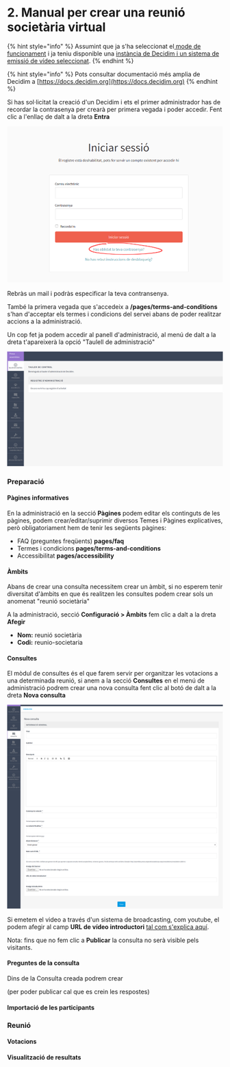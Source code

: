 # 2. Manual per crear una reunió societària virtual

{% hint style="info" %}
Assumint que ja s'ha seleccionat el[ mode de funcionament](./#com-puc-utilitzar-xxxxx) i ja teniu disponible una [instància de Decidim i un sistema de emissió de vídeo seleccionat](1.-necessitats-tecniques-per-organitzar-i-celebrar-reunions-virtuals.md). 
{% endhint %}

{% hint style="info" %}
Pots consultar documentació més amplia de Decidim a [https://docs.decidim.org](https://docs.decidim.org)
{% endhint %}

Si has sol·licitat la creació d'un Decidim i ets el primer administrador has de recordar la contrasenya per crearà per primera vegada i poder accedir. Fent clic a l'enllaç de dalt a la dreta **Entra**

![](.gitbook/assets/screenshot_2020-08-17-iniciar-sessio-prova-assemblea.png)

Rebràs un mail i podràs especificar la teva contransenya.

També la primera vegada que s'accedeix a **/pages/terms-and-conditions** s'han d'acceptar els termes i condicions del servei abans de poder realitzar accions a la administració.

Un cop fet ja podem accedir al panell d'administració, al menú de dalt a la dreta t'apareixerà la opció "Taulell de administració"

![](.gitbook/assets/screenshot_2020-08-17-prova-assemblea.png)

### Preparació

#### Pàgines informatives

En la administració en la secció **Pàgines** podem editar els continguts de les pàgines, podem crear/editar/suprimir diversos Temes i Pàgines explicatives, però obligatoriament hem de tenir les següents pàgines: 

* FAQ \(preguntes freqüents\) **pages/faq**
* Termes i condicions **pages/terms-and-conditions**
* Accessibilitat **pages/accessibility**

#### **Àmbits**

Abans de crear una consulta necessitem crear un àmbit, si no esperem tenir diversitat d'àmbits en que és realitzen les consultes podem crear sols un anomenat "reunió societària" 

A la administració, secció **Configuració &gt; Àmbits** fem clic a dalt a la dreta **Afegir**

* **Nom:** reunió societària
* **Codi:** reunio-societaria

#### Consultes

El mòdul de consultes és el que farem servir per organitzar les votacions a una determinada reunió, si anem a la secció **Consultes** en el menú de administració podrem crear una nova consulta fent clic al botó de dalt a la dreta **Nova consulta**

![](.gitbook/assets/screenshot_2020-08-18-prova-assemblea.png)

Si emetem el video a través d'un sistema de broadcasting, com youtube, el podem afegir al camp **URL de vídeo introductori** [tal com s'explica aquí](video-de-la-assemblea/videoconferencia/mode-broadcasting.md#mostrar-el-video-de-youtube-a-decidim).

Nota: fins que no fem clic a **Publicar** la consulta no serà visible pels visitants.

#### Preguntes de la consulta

Dins de la Consulta creada podrem crear 

\(per poder publicar cal que es crein les respostes\)

#### Importació de les participants

### Reunió

#### Votacions

#### Visualització de resultats

### 

